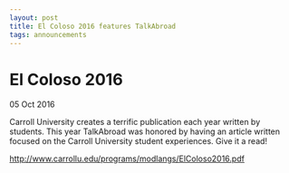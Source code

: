 ```yaml
---
layout: post
title: El Coloso 2016 features TalkAbroad
tags: announcements
---
```


# El Coloso 2016

05 Oct 2016

Carroll University creates a terrific publication each year written by students. This year TalkAbroad was honored by having an article written focused on the Carroll University student experiences. Give it a read!

http://www.carrollu.edu/programs/modlangs/ElColoso2016.pdf